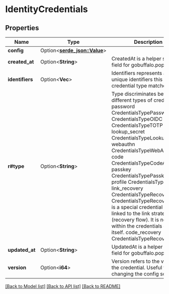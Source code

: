 # IdentityCredentials

## Properties

Name | Type | Description | Notes
------------ | ------------- | ------------- | -------------
**config** | Option<[**serde_json::Value**](.md)> |  | [optional]
**created_at** | Option<**String**> | CreatedAt is a helper struct field for gobuffalo.pop. | [optional]
**identifiers** | Option<**Vec<String>**> | Identifiers represents a list of unique identifiers this credential type matches. | [optional]
**r#type** | Option<**String**> | Type discriminates between different types of credentials. password CredentialsTypePassword oidc CredentialsTypeOIDC totp CredentialsTypeTOTP lookup_secret CredentialsTypeLookup webauthn CredentialsTypeWebAuthn code CredentialsTypeCodeAuth passkey CredentialsTypePasskey profile CredentialsTypeProfile link_recovery CredentialsTypeRecoveryLink  CredentialsTypeRecoveryLink is a special credential type linked to the link strategy (recovery flow).  It is not used within the credentials object itself. code_recovery CredentialsTypeRecoveryCode | [optional]
**updated_at** | Option<**String**> | UpdatedAt is a helper struct field for gobuffalo.pop. | [optional]
**version** | Option<**i64**> | Version refers to the version of the credential. Useful when changing the config schema. | [optional]

[[Back to Model list]](../README.md#documentation-for-models) [[Back to API list]](../README.md#documentation-for-api-endpoints) [[Back to README]](../README.md)


